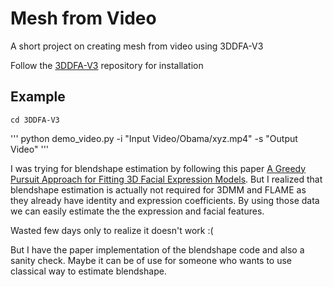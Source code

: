 # Mesh from Video
A short project on creating mesh from video using 3DDFA-V3

Follow the [3DDFA-V3](https://github.com/wang-zidu/3DDFA-V3) repository for installation

## Example
``` cd 3DDFA-V3 ```

''' python demo_video.py -i "Input Video/Obama/xyz.mp4" -s "Output Video" '''

I was trying for blendshape estimation by following this paper [A Greedy Pursuit Approach for Fitting 3D Facial Expression Models](https://ieeexplore.ieee.org/document/9214483).
But I realized that blendshape estimation is actually not required for 3DMM and FLAME as they already have identity and expression coefficients. By using those data we can easily estimate the the expression and facial features.

Wasted few days only to realize it doesn't work :(

But I have the paper implementation of the blendshape code and also a sanity check. Maybe it can be of use for someone who wants to use classical way to estimate blendshape.
